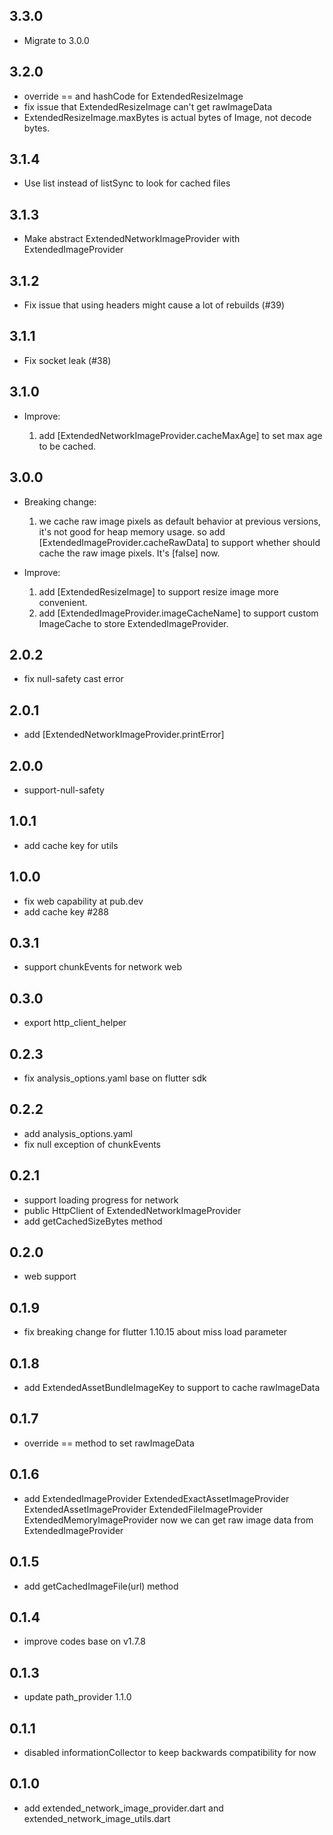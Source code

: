 ## 3.3.0

* Migrate to 3.0.0

## 3.2.0

* override == and hashCode for ExtendedResizeImage
* fix issue that ExtendedResizeImage can't get rawImageData 
* ExtendedResizeImage.maxBytes is actual bytes of Image, not decode bytes.

## 3.1.4

* Use list instead of listSync to look for cached files

## 3.1.3

* Make abstract ExtendedNetworkImageProvider with ExtendedImageProvider

## 3.1.2

* Fix issue that using headers might cause a lot of rebuilds (#39)

## 3.1.1

* Fix socket leak (#38)

## 3.1.0

* Improve:

  1. add [ExtendedNetworkImageProvider.cacheMaxAge] to set max age to be cached.

## 3.0.0

* Breaking change:

  1. we cache raw image pixels as default behavior at previous versions, it's not good for heap memory usage. so add [ExtendedImageProvider.cacheRawData] to support whether should cache the raw image pixels. It's [false] now.

* Improve:

  1. add [ExtendedResizeImage] to support resize image more convenient.
  2. add [ExtendedImageProvider.imageCacheName] to support custom ImageCache to store ExtendedImageProvider.
## 2.0.2

* fix null-safety cast error
## 2.0.1

* add [ExtendedNetworkImageProvider.printError]

## 2.0.0

* support-null-safety
## 1.0.1

* add cache key for utils

## 1.0.0

* fix web capability at pub.dev
* add cache key #288

## 0.3.1

* support chunkEvents for network web
## 0.3.0

* export http_client_helper

## 0.2.3

* fix analysis_options.yaml base on flutter sdk

## 0.2.2

* add analysis_options.yaml
* fix null exception of chunkEvents

## 0.2.1

* support loading progress for network
* public HttpClient of ExtendedNetworkImageProvider
* add getCachedSizeBytes method

## 0.2.0

* web support

## 0.1.9

* fix breaking change for flutter 1.10.15 about miss load parameter

## 0.1.8

* add ExtendedAssetBundleImageKey to support to cache rawImageData

## 0.1.7

* override == method to set rawImageData

## 0.1.6

* add ExtendedImageProvider
      ExtendedExactAssetImageProvider
      ExtendedAssetImageProvider
      ExtendedFileImageProvider
      ExtendedMemoryImageProvider
  now we can get raw image data from ExtendedImageProvider

## 0.1.5

* add getCachedImageFile(url) method

## 0.1.4

* improve codes base on v1.7.8

## 0.1.3

* update path_provider 1.1.0

## 0.1.1

* disabled informationCollector to keep backwards compatibility for now

## 0.1.0

* add extended_network_image_provider.dart and extended_network_image_utils.dart

